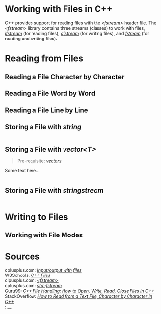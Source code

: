# Working with Files in C++
C++ provides support for reading files with the [_\<fstream\>_](https://www.cplusplus.com/reference/fstream/) header file. The _\<fstream\>_ library contains
three streams (classes) to work with files, [_ifstream_](https://www.cplusplus.com/reference/fstream/ifstream/) (for reading files), [_ofstream_](https://www.cplusplus.com/reference/fstream/ofstream/) (for writing files), and [_fstream_](https://www.cplusplus.com/reference/fstream/fstream/) (for reading 
and writing files).

# Reading from Files


## Reading a File Character by Character

## Reading a File Word by Word

## Reading a File Line by Line

## Storing a File with _string_

```C++

```

## Storing a File with _vector\<T\>_
> Pre-requisite: [_vectors_](https://www.educative.io/edpresso/what-is-a-c-vector)

Some text here...

```C++

```

## Storing a File with _stringstream_

```C++

```

# Writing to Files

## Working with File Modes

# Sources
cplusplus.com: [_Input/output with files_](https://www.cplusplus.com/doc/tutorial/files/) <br />
W3Schools: [_C++ Files_](https://www.w3schools.com/cpp/cpp_files.asp) <br />
clpusplus.com: [_\<fstream\>_](https://www.cplusplus.com/reference/fstream/) <br />
cplusplus.com: [_std::fstream_](https://www.cplusplus.com/reference/fstream/fstream/) <br />
Guru99: [_C++ File Handling: How to Open, Write, Read, Close Files in C++_](https://www.guru99.com/cpp-file-read-write-open.html) <br />
StackOverflow: [_How to Read from a Text File, Character by Character in C++_](https://stackoverflow.com/questions/12240010/how-to-read-from-a-text-file-character-by-character-in-c) <br />
: [__]() <br />
